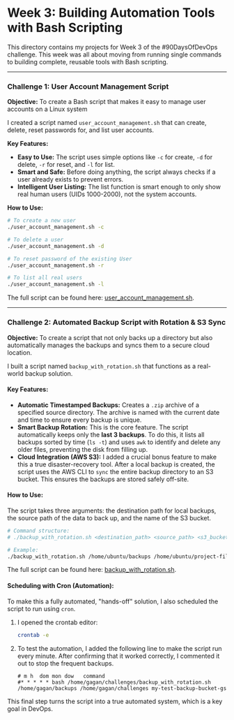 # Week 3: Building Automation Tools with Bash Scripting

This directory contains my projects for Week 3 of the #90DaysOfDevOps challenge. This week was all about moving from running single commands to building complete, reusable tools with Bash scripting.

---
### Challenge 1: User Account Management Script

**Objective:** To create a Bash script that makes it easy to manage user accounts on a Linux system

I created a script named `user_account_management.sh` that can create, delete, reset passwords for, and list user accounts.

**Key Features:**
*   **Easy to Use:** The script uses simple options like `-c` for create, `-d` for delete, `-r` for reset, and `-l` for list.
*   **Smart and Safe:** Before doing anything, the script always checks if a user already exists to prevent errors.
*   **Intelligent User Listing:** The list function is smart enough to only show real human users (UIDs 1000-2000), not the system accounts.

**How to Use:**
```bash
# To create a new user
./user_account_management.sh -c

# To delete a user
./user_account_management.sh -d

# To reset password of the existing User
./user_account_management.sh -r

# To list all real users
./user_account_management.sh -l
```

The full script can be found here: [user_account_management.sh](user_account_management.sh).

---
### Challenge 2: Automated Backup Script with Rotation & S3 Sync

**Objective:** To create a script that not only backs up a directory but also automatically manages the backups and syncs them to a secure cloud location.

I built a script named `backup_with_rotation.sh` that functions as a real-world backup solution.

#### Key Features:
*   **Automatic Timestamped Backups:** Creates a `.zip` archive of a specified source directory. The archive is named with the current date and time to ensure every backup is unique.
*   **Smart Backup Rotation:** This is the core feature. The script automatically keeps only the **last 3 backups**. To do this, it lists all backups sorted by time (`ls -t`) and uses `awk` to identify and delete any older files, preventing the disk from filling up.
*   **Cloud Integration (AWS S3):** I added a crucial bonus feature to make this a true disaster-recovery tool. After a local backup is created, the script uses the AWS CLI to `sync` the entire backup directory to an S3 bucket. This ensures the backups are stored safely off-site.

#### How to Use:
The script takes three arguments: the destination path for local backups, the source path of the data to back up, and the name of the S3 bucket.
```bash
# Command structure:
# ./backup_with_rotation.sh <destination_path> <source_path> <s3_bucket_name>

# Example:
./backup_with_rotation.sh /home/ubuntu/backups /home/ubuntu/project-files my-secure-backup-bucket
```

The full script can be found here: [backup_with_rotation.sh](backup_with_rotation.sh).

#### Scheduling with Cron (Automation):
To make this a fully automated, "hands-off" solution, I also scheduled the script to run using `cron`.

1.  I opened the crontab editor:
    ```bash
    crontab -e
    ```
2.  To test the automation, I added the following line to make the script run every minute. After confirming that it worked correctly, I commented it out to stop the frequent backups.
    ```crontab
    # m h  dom mon dow   command
    #* * * * * bash /home/gagan/challenges/backup_with_rotation.sh /home/gagan/backups /home/gagan/challenges my-test-backup-bucket-gs
    ```
This final step turns the script into a true automated system, which is a key goal in DevOps.